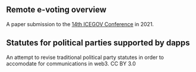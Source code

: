## Remote e-voting overview
A paper submission to the [14th ICEGOV Conference](https://www.icegov.org/) in 2021.

## Statutes for political parties supported by dapps
An attempt to revise traditional political party statutes in order to accomodate for communications in web3.
CC BY 3.0
